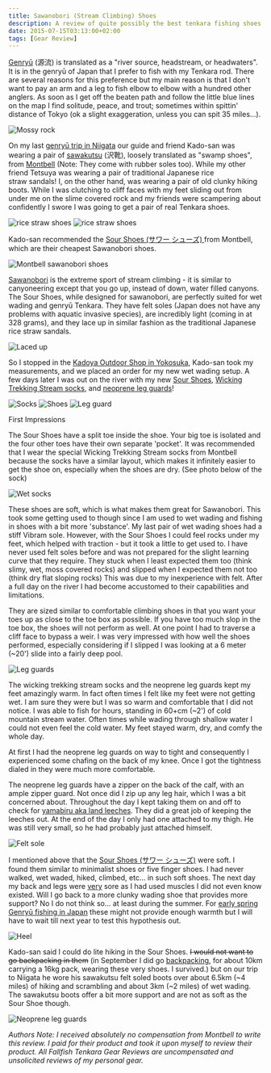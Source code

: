 ```yaml
---
title: Sawanobori (Stream Climbing) Shoes
description: A review of quite possibly the best tenkara fishing shoes on the planet...
date: 2015-07-15T03:13:00+02:00
tags: [Gear Review]
---
```

<div class="text-lg mt-2">
<p class="mb-2"><a href="https://www.fallfishtenkara.com/epidote-creek/" target="_blank" rel="noopener noreferrer" class="text-red-500 hover:bg-red-500 hover:text-white">Genryū</a> (源流) is translated as a "river source, headstream, or headwaters". It is in the genryū of Japan that I prefer to fish with my Tenkara rod. There are several reasons for this preference but my main reason is that I don't want to pay an arm and a leg to fish elbow to elbow with a hundred other anglers. As soon as I get off the beaten path and follow the little blue lines on the map I find solitude, peace, and trout; sometimes within spittin' distance of Tokyo (ok a slight exaggeration, unless you can spit 35 miles...).</p>

<img class="w-8/12 rounded-lg shadow-lg mx-auto" src="https://fallfish-tenkara-images.s3-us-west-1.amazonaws.com/FfT+-+Sour+Boots/Sour+Shoes-Montbell-+Sawanobori-standing+on+a+rock.JPG" alt="Mossy rock" />

<p class="mt-2 mb-2">On my last <a href="https://www.badgertenkara.com/the-bt-blog/iwana-tenkara-a-guest-post-by-isaac-tait" target="_blank" rel="noopener noreferrer" class="text-red-500 hover:bg-red-500 hover:text-white">genryū trip in Niigata</a> our guide and friend Kado-san was wearing a pair of <a href="https://webshop.montbell.jp/goods/disp.php?product_id=1125316" target="_blank" rel="noopener noreferrer" class="text-red-500 hover:bg-red-500 hover:text-white">sawakutsu</a> (沢靴), loosely translated as "swamp shoes", from <a href="https://en.montbell.jp/" target="_blank" rel="noopener noreferrer" class="text-red-500 hover:bg-red-500 hover:text-white">Montbell</a> (Note: They come with rubber soles too). While my other friend Tetsuya was wearing a pair of traditional Japanese rice straw sandals! I, on the other hand, was wearing a pair of old clunky hiking boots. While I was clutching to cliff faces with my feet sliding out from under me on the slime covered rock and my friends were scampering about confidently I swore I was going to get a pair of real Tenkara shoes.</p>

<img class="w-8/12 rounded-lg shadow-lg mx-auto" src="https://fallfish-tenkara-images.s3-us-west-1.amazonaws.com/FfT+-+Sour+Boots/rice+flour+sandal-japan-tenkara-genryu-off+foot.JPG" alt="rice straw shoes" />

<img class="w-8/12 rounded-lg shadow-lg mx-auto" src="https://fallfish-tenkara-images.s3-us-west-1.amazonaws.com/FfT+-+Sour+Boots/rice+flour+sandal-japan-tenkara-genryu-on+foot.JPG" alt="rice straw shoes" />

<p class="mt-2 mb-2">Kado-san recommended the <a href="https://webshop.montbell.jp/goods/disp.php?product_id=1125318" target="_blank" rel="noopener">Sour Shoes (サワー シューズ) </a>from Montbell, which are their cheapest Sawanobori shoes.</p>

<img class="w-8/12 rounded-lg shadow-lg mx-auto" src="https://fallfish-tenkara-images.s3-us-west-1.amazonaws.com/FfT+-+Sour+Boots/Sour+Shoes-Montbell-+Sawanobori-in+hand.JPG" alt="Montbell sawanobori shoes" />

<p class="mt-2 mb-2"><a href="https://www.yamareco.com/modules/yamareco/detail-467066.html" target="_blank" rel="noopener noreferrer" class="text-red-500 hover:bg-red-500 hover:text-white">Sawanobori</a> is the extreme sport of stream climbing - it is similar to canyoneering except that you go up, instead of down, water filled canyons. The Sour Shoes, while designed for sawanobori, are perfectly suited for wet wading and genryū Tenkara. They have felt soles (Japan does not have any problems with aquatic invasive species), are incredibly light (coming in at 328 grams), and they lace up in similar fashion as the traditional Japanese rice straw sandals.</p>

<img class="w-8/12 rounded-lg shadow-lg mx-auto" src="https://fallfish-tenkara-images.s3-us-west-1.amazonaws.com/FfT+-+Sour+Boots/Sour+Shoes-Montbell-+Sawanobori-inside+of+foot.JPG" alt="Laced up" />

<p class="mt-2 mb-2">So I stopped in the <a href="https://www.fallfishtenkara.com/tenkara-fishing-stores/" target="_blank" rel="noopener noreferrer" class="text-red-500 hover:bg-red-500 hover:text-white">Kadoya Outdoor Shop in Yokosuka</a>, Kado-san took my measurements, and we placed an order for my new wet wading setup. A few days later I was out on the river with my new <a href="https://webshop.montbell.jp/goods/disp.php?product_id=1125318" target="_blank" rel="noopener noreferrer" class="text-red-500 hover:bg-red-500 hover:text-white">Sour Shoes</a>, <a href="https://webshop.montbell.jp/goods/disp.php?product_id=1118210" target="_blank" rel="noopener noreferrer" class="text-red-500 hover:bg-red-500 hover:text-white">Wicking Trekking Stream socks</a>, and <a href="https://en.montbell.jp/products/goods/list.php?category=706000" target="_blank" rel="noopener">neoprene leg guards</a>!</p>

<img class="w-8/12 rounded-lg shadow-lg mx-auto" src="https://fallfish-tenkara-images.s3-us-west-1.amazonaws.com/FfT+-+Sour+Boots/Montbell+Wicking+Trekking+Stream+Socks-manufacuturers+sock.jpg" alt="Socks" />

<img class="w-8/12 rounded-lg shadow-lg mx-auto" src="https://fallfish-tenkara-images.s3-us-west-1.amazonaws.com/FfT+-+Sour+Boots/Montbell+Sour+Shoes-manufacturer+shoe.jpg" alt="Shoes" />

<img class="w-8/12 rounded-lg shadow-lg mx-auto" src="https://fallfish-tenkara-images.s3-us-west-1.amazonaws.com/FfT+-+Sour+Boots/Montbell+neoprene+leg+guard-manufacturer.jpg" alt="Leg guard" />

<p class="mt-2 mb-2 font-bold">First Impressions</p>

<p class="mt-2 mb-2">The Sour Shoes have a split toe inside the shoe. Your big toe is isolated and the four other toes have their own separate 'pocket'. It was recommended that I wear the special Wicking Trekking Stream socks from Montbell because the socks have a similar layout, which makes it infinitely easier to get the shoe on, especially when the shoes are dry. (See photo below of the sock)</p>

<img class="w-8/12 rounded-lg shadow-lg mx-auto" src="https://fallfish-tenkara-images.s3-us-west-1.amazonaws.com/FfT+-+Sour+Boots/wicking+trekking+socks-Montbell-+Sawanobori-socks.JPG" alt="Wet socks" />
 	
<p class="mt-2 mb-2">These shoes are soft, which is what makes them great for Sawanobori. This took some getting used to though since I am used to wet wading and fishing in shoes with a bit more 'substance'. My last pair of wet wading shoes had a stiff Vibram sole. However, with the Sour Shoes I could feel rocks under my feet, which helped with traction - but it took a little to get used to. I have never used felt soles before and was not prepared for the slight learning curve that they require. They stuck when I least expected them too (think slimy, wet, moss covered rocks) and slipped when I expected them not too (think dry flat sloping rocks) This was due to my inexperience with felt. After a full day on the river I had become accustomed to their capabilities and limitations.</p>

<p class="mt-2 mb-2">They are sized similar to comfortable climbing shoes in that you want your toes up as close to the toe box as possible. If you have too much slop in the toe box, the shoes will not perform as well. At one point I had to traverse a cliff face to bypass a weir. I was very impressed with how well the shoes performed, especially considering if I slipped I was looking at a 6 meter (~20') slide into a fairly deep pool.</p>

<img class="w-8/12 rounded-lg shadow-lg mx-auto" src="https://fallfish-tenkara-images.s3-us-west-1.amazonaws.com/FfT+-+Sour+Boots/neoprene+leg+guards-Montbell-+Sawanobori-off+leg+guard.JPG" alt="Leg guards" />

<p class="mt-2 mb-2">The wicking trekking stream socks and the neoprene leg guards kept my feet amazingly warm. In fact often times I felt like my feet were not getting wet. I am sure they were but I was so warm and comfortable that I did not notice. I was able to fish for hours, standing in 60+cm (~2') of cold mountain stream water. Often times while wading through shallow water I could not even feel the cold water. My feet stayed warm, dry, and comfy the whole day.</p>

<p class="mt-2 mb-2">At first I had the neoprene leg guards on way to tight and consequently I experienced some chafing on the back of my knee. Once I got the tightness dialed in they were much more comfortable.</p>
 	
<p class="mt-2 mb-2">The neoprene leg guards have a zipper on the back of the calf, with an ample zipper guard. Not once did I zip up any leg hair, which I was a bit concerned about. Throughout the day I kept taking them on and off to check for <a href="https://www.fallfishtenkara.com/yamabirugawa/" target="_blank" rel="noopener noreferrer" class="text-red-500 hover:bg-red-500 hover:text-white">yamabiru aka land leeches</a>. They did a great job of keeping the leeches out. At the end of the day I only had one attached to my thigh. He was still very small, so he had probably just attached himself.</p>

<img class="w-8/12 rounded-lg shadow-lg mx-auto" src="https://fallfish-tenkara-images.s3-us-west-1.amazonaws.com/FfT+-+Sour+Boots/Sour+Shoes-Montbell-+Sawanobori-sole.JPG" alt="Felt sole" />

<p class="mt-2 mb-2">I mentioned above that the <a href="https://webshop.montbell.jp/goods/disp.php?product_id=1125318" target="_blank" rel="noopener">Sour Shoes (サワー シューズ)</a> were soft. I found them similar to minimalist shoes or five finger shoes. I had never walked, wet waded, hiked, climbed, etc... in such soft shoes. The next day my back and legs were <span style="text-decoration: underline;">very</span> sore as I had used muscles I did not even know existed. Will I go back to a more clunky wading shoe that provides more support? No I do not think so... at least during the summer. For <a href="https://www.fallfishtenkara.com/headwater-of-the-yozukugawa/" target="_blank" rel="noopener noreferrer" class="text-red-500 hover:bg-red-500 hover:text-white">early spring Genryū fishing in Japan</a> these might not provide enough warmth but I will have to wait till next year to test this hypothesis out.</p>

<img class="w-8/12 rounded-lg shadow-lg mx-auto" src="https://fallfish-tenkara-images.s3-us-west-1.amazonaws.com/FfT+-+Sour+Boots/Sour+Shoes-Montbell-+Sawanobori-heel.JPG" alt="Heel" />

<p class="mt-2 mb-2">Kado-san said I could do lite hiking in the Sour Shoes. <del>I would not want to go backpacking in them</del> (in September I did go <a href="https://www.fallfishtenkara.com/backcountry-tenkara/ target="_blank" rel="noopener noreferrer noreferrer" class="text-red-500 hover:bg-red-500 hover:text-white">backpacking</a>, for about 10km carrying a 16kg pack, wearing these very shoes. I survived.) but on our trip to Niigata he wore his sawakutsu felt soled boots over about 6.5km (~4 miles) of hiking and scrambling and about 3km (~2 miles) of wet wading. The sawakutsu boots offer a bit more support and are not as soft as the Sour Shoe though.</p>

<img class="w-8/12 rounded-lg shadow-lg mx-auto" src="https://fallfish-tenkara-images.s3-us-west-1.amazonaws.com/FfT+-+Sour+Boots/Sour+Shoes-Montbell-+Sawanobori-neoprene+leg+guards.JPG" alt="Neoprene leg guards" />

<p class="mt-2"><em>Authors Note: I received absolutely no compensation from Montbell to write this review. I paid for their product and took it upon myself to review their product. All Fallfish Tenkara Gear Reviews are uncompensated and unsolicited reviews of my personal gear. </em></p>
</div>

